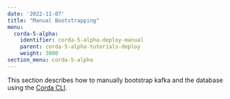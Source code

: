 ```yaml
---
date: '2022-11-07'
title: "Manual Bootstrapping"
menu:
  corda-5-alpha:
    identifier: corda-5-alpha-deploy-manual
    parent: corda-5-alpha-tutorials-deploy
    weight: 3000
section_menu: corda-5-alpha
---
```

<!-- CLI https://r3-cev.atlassian.net/browse/DOC-4185-->
This section describes how to manually bootstrap kafka and the database using the [Corda CLI](../../getting-started/installing-corda-cli.html).
